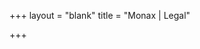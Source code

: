 +++
layout = "blank"
title = "Monax | Legal"

+++

<!-- section layout stored in /layouts/section/blank.html -->
